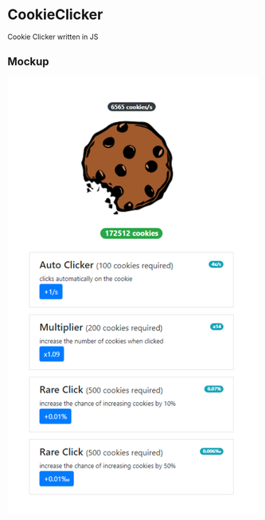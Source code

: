 # CookieClicker
Cookie Clicker written in JS

## Mockup
![alt text](https://github.com/fafeichter/CookieClicker/raw/master/dev/mockup.PNG)
